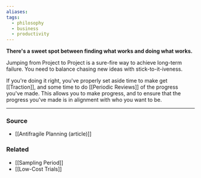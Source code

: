 ```yaml
---
aliases: 
tags:
  - philosophy
  - business
  - productivity
---
```

**There's a sweet spot between finding what works and doing what works.**

Jumping from Project to Project is a sure-fire way to achieve long-term failure. You need to balance chasing new ideas with stick-to-it-iveness. 

If you're doing it right, you've properly set aside time to make get [[Traction]], and some time to do [[Periodic Reviews]] of the progress you've made. This allows you to make progress, and to ensure that the progress you've made is in alignment with who you want to be. 

---

### Source
- [[Antifragile Planning (article)]]

### Related
- [[Sampling Period]] 
- [[Low-Cost Trials]]